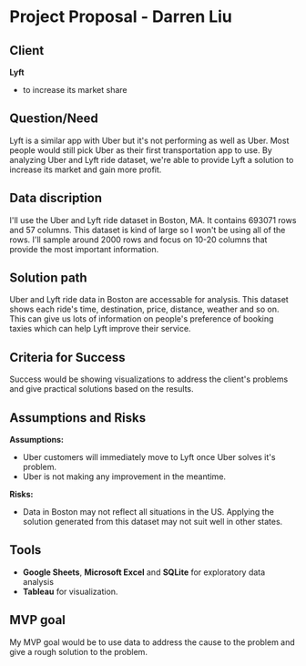 # Project Proposal - Darren Liu
## Client

**Lyft**
- to increase its market share

## Question/Need

Lyft is a similar app with Uber but it's not performing as well as Uber. Most
people would still pick Uber as their first transportation app to use. By
analyzing Uber and Lyft ride dataset, we're able to provide Lyft a solution to
increase its market and gain more profit.

## Data discription

I'll use the Uber and Lyft ride dataset in Boston, MA. It contains 693071 rows and 57 columns.
This dataset is kind of large so I won't be using all of the rows. I'll sample around 2000 rows
and focus on 10-20 columns that provide the most important information.

## Solution path

Uber and Lyft ride data in Boston are accessable for analysis. This dataset shows each ride's
time, destination, price, distance, weather and so on. This can give us lots of information on
people's preference of booking taxies which can help Lyft improve their service.

## Criteria for Success

Success would be showing visualizations to address the client's problems and give practical
solutions based on the results.

## Assumptions and Risks

**Assumptions:**
- Uber customers will immediately move to Lyft once Uber solves it's problem.
- Uber is not making any improvement in the meantime.

**Risks:**
- Data in Boston may not reflect all situations in the US. Applying the solution generated from
this dataset may not suit well in other states.

## Tools
* **Google Sheets**, **Microsoft Excel** and **SQLite** for exploratory data analysis
* **Tableau** for visualization.

## MVP goal
My MVP goal would be to use data to address the cause to the problem and give a rough
solution to the problem.
